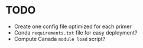 # TODO

- Create one config file optimized for each primer
- Conda `requirements.txt` file for easy deployment?
- Compute Canada `module load` script?
